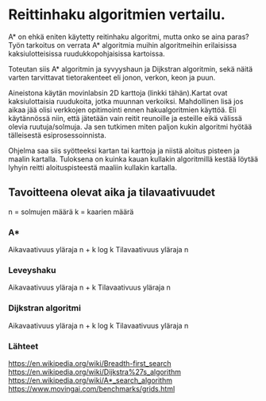 # Reittinhaku algoritmien vertailu. 

A* on ehkä eniten käytetty reitinhaku algoritmi, mutta onko se aina paras? 
Työn tarkoitus on verrata A* algoritmia muihin  algoritmeihin erilaisissa kaksiulotteisissa ruudukkopohjaisissa kartoissa. 

Toteutan siis A* algoritmin ja  syvyyshaun ja Dijkstran algoritmin, sekä näitä varten tarvittavat tietorakenteet eli jonon, verkon, keon ja puun.

Aineistona käytän movinlabsin 2D karttoja (linkki tähän).Kartat ovat kaksiulottaisia ruudukoita, jotka  muunnan verkoiksi. 
Mahdollinen lisä jos aikaa jää olisi verkkojen opitimointi ennen hakualgoritmien käyttöä. Eli käytännössä niin, että jätetään vain reitit reunoille ja esteille eikä välissä olevia ruutuja/solmuja. Ja sen tutkimen miten paljon kukin algoritmi hyötää tälleisestä esiprosessoinnista. 

Ohjelma saa siis syötteeksi kartan tai karttoja ja niistä aloitus pisteen ja maalin kartalla. 
Tuloksena on kuinka kauan kullakin algoritmillä kestää löytää lyhyin reitti aloituspisteestä maaliin kullakin kartalla.

## Tavoitteena olevat aika ja tilavaativuudet
n = solmujen määrä
k = kaarien määrä 

### A*
Aikavaativuus
yläraja n + k log k
Tilavaativuus 
yläraja n

### Leveyshaku
Aikavaativuus
yläraja n + k
Tilavaativuus 
yläraja n

### Dijkstran algoritmi
Aikavaativuus
yläraja n + k log k
Tilavaativuus 
yläraja n


### Lähteet
https://en.wikipedia.org/wiki/Breadth-first_search
https://en.wikipedia.org/wiki/Dijkstra%27s_algorithm
https://en.wikipedia.org/wiki/A*_search_algorithm
https://www.movingai.com/benchmarks/grids.html